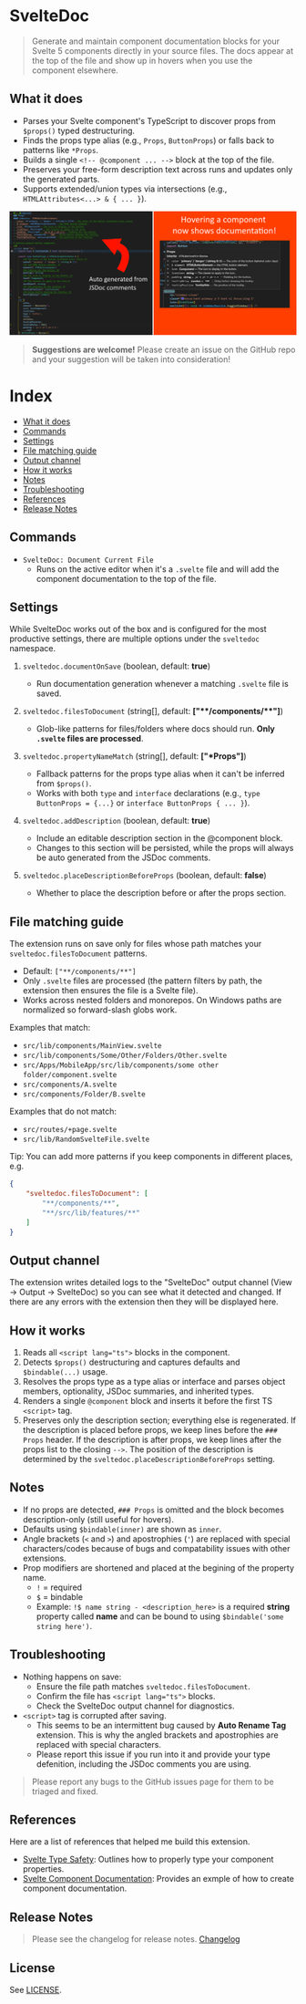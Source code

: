 # SvelteDoc


> Generate and maintain component documentation blocks for your Svelte 5 components directly in your source files. The docs appear at the top of the file and show up in hovers when you use the component elsewhere.

## What it does

- Parses your Svelte component's TypeScript to discover props from `$props()` typed destructuring.
- Finds the props type alias (e.g., `Props`, `ButtonProps`) or falls back to patterns like `*Props`.
- Builds a single `<!-- @component ... -->` block at the top of the file.
- Preserves your free-form description text across runs and updates only the generated parts.
- Supports extended/union types via intersections (e.g., `HTMLAttributes<...> & { ... }`).


![Example of documented component](images/documentation.png)

> **Suggestions are welcome!** Please create an issue on the GitHub repo and your suggestion will be taken into consideration!

# Index
* [What it does](#what-it-does)
* [Commands](#commands)
* [Settings](#settings)
* [File matching guide](#file-matching-guide)
* [Output channel](#output-channel)
* [How it works](#how-it-works)
* [Notes](#notes)
* [Troubleshooting](#troubleshooting)
* [References](#references)
* [Release Notes](#release-notes)

## Commands

- `SvelteDoc: Document Current File`
	- Runs on the active editor when it's a `.svelte` file and will add the component documentation to the top of the file.

## Settings

While SvelteDoc works out of the box and is configured for the most productive settings, there are multiple options under the `sveltedoc` namespace.

1. `sveltedoc.documentOnSave` (boolean, default: **true**)
	- Run documentation generation whenever a matching `.svelte` file is saved.

2. `sveltedoc.filesToDocument` (string[], default: **["\*\*/components/\*\*"]**)
	- Glob-like patterns for files/folders where docs should run. **Only `.svelte` files are processed**.

3. `sveltedoc.propertyNameMatch` (string[], default: **["\*Props"]**)
	- Fallback patterns for the props type alias when it can't be inferred from `$props()`.
	- Works with both `type` and `interface` declarations (e.g., `type ButtonProps = {...}` or `interface ButtonProps { ... }`).

4. `sveltedoc.addDescription` (boolean, default: **true**)
	- Include an editable description section in the @component block.
	- Changes to this section will be persisted, while the props will always be auto generated from the JSDoc comments.

5. `sveltedoc.placeDescriptionBeforeProps` (boolean, default: **false**)
	- Whether to place the description before or after the props section.

## File matching guide

The extension runs on save only for files whose path matches your `sveltedoc.filesToDocument` patterns.

- Default: `["**/components/**"]`
- Only `.svelte` files are processed (the pattern filters by path, the extension then ensures the file is a Svelte file).
- Works across nested folders and monorepos. On Windows paths are normalized so forward-slash globs work.

Examples that match:

- `src/lib/components/MainView.svelte`
- `src/lib/components/Some/Other/Folders/Other.svelte`
- `src/Apps/MobileApp/src/lib/components/some other folder/component.svelte`
- `src/components/A.svelte`
- `src/components/Folder/B.svelte`

Examples that do not match:

- `src/routes/+page.svelte`
- `src/lib/RandomSvelteFile.svelte`

Tip: You can add more patterns if you keep components in different places, e.g.

```json
{
	"sveltedoc.filesToDocument": [
		"**/components/**",
		"**/src/lib/features/**"
	]
}
```

## Output channel

The extension writes detailed logs to the "SvelteDoc" output channel (View -> Output -> SvelteDoc) so you can see what it detected and changed. If there are any errors with the extension then they will be displayed here.

## How it works

1. Reads all `<script lang="ts">` blocks in the component.
2. Detects `$props()` destructuring and captures defaults and `$bindable(...)` usage.
3. Resolves the props type as a type alias or interface and parses object members, optionality, JSDoc summaries, and inherited types.
4. Renders a single `@component` block and inserts it before the first TS `<script>` tag.
5. Preserves only the description section; everything else is regenerated. If the description is placed before props, we keep lines before the `### Props` header. If the description is after props, we keep lines after the props list to the closing `-->`. The position of the description is determined by the `sveltedoc.placeDescriptionBeforeProps` setting.

## Notes

- If no props are detected, `### Props` is omitted and the block becomes description-only (still useful for hovers).
- Defaults using `$bindable(inner)` are shown as `inner`.
- Angle brackets (`<` and `>`) and apostrophies (`'`) are replaced with special characters/codes because of bugs and compatability issues with other extensions.
 - Prop modifiers are shortened and placed at the begining of the property name.
 	- `!` = required
	- `$` = bindable
	- Example: `!$ name string - <description_here>` is a required **string** property called **name** and can be bound to using `$bindable('some string here')`.

## Troubleshooting

- Nothing happens on save:
	- Ensure the file path matches `sveltedoc.filesToDocument`.
	- Confirm the file has `<script lang="ts">` blocks.
	- Check the SvelteDoc output channel for diagnostics.
- `<script>` tag is corrupted after saving.
	- This seems to be an intermittent bug caused by **Auto Rename Tag** extension. This is why the angled brackets and apostrophies are replaced with special characters.
	- Please report this issue if you run into it and provide your type defenition, including the JSDoc comments you are using.

> Please report any bugs to the GitHub issues page for them to be triaged and fixed.

## References

Here are a list of references that helped me build this extension.
- [Svelte Type Safety](https://svelte.dev/docs/svelte/$props#Type-safety): Outlines how to properly type your component properties.
- [Svelte Component Documentation](https://svelte.dev/docs/svelte/faq#How-do-I-document-my-components): Provides an exmple of how to create component documentation.

## Release Notes

> Please see the changelog for release notes.
[Changelog](CHANGELOG.md)

## License

See [LICENSE](LICENSE).
